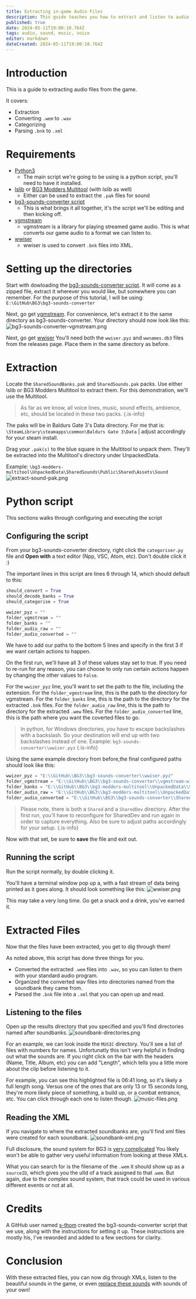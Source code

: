 ```yaml
---
title: Extracting in-game Audio Files
description: This guide teaches you how to extract and listen to audio files from the game
published: true
date: 2024-05-11T19:00:18.764Z
tags: audio, sound, music, voice
editor: markdown
dateCreated: 2024-05-11T19:00:18.764Z
---
```


# Introduction
This is a guide to extracting audio files from the game.

It covers:
- Extraction
- Converting `.wem` to `.wav`
- Categorizing
- Parsing `.bnk` to `.xml`

# Requirements
- [Python3](https://www.python.org/downloads/)
	- The main script we're going to be using is a python script, you'll need to have it installed.
- [lslib](https://github.com/Norbyte/lslib/releases/latest) or [BG3 Modders Multitool](https://github.com/ShinyHobo/BG3-Modders-Multitool/releases/latest) (with lslib as well)
	- Either can be used to extract the `.pak` files for sound
- [bg3-sounds-converter script](https://github.com/s-thom/bg3-sounds-converter/archive/refs/heads/main.zip)
	- This is what brings it all together, it's the script we'll be editing and then kicking off.
- [vgmstream](https://github.com/vgmstream/vgmstream-releases/releases/download/nightly/vgmstream-win64.zip)
	- vgmstream is a library for playing streamed game audio. This is what converts our game audio to a format we can listen to.
- [wwiser](https://github.com/bnnm/wwiser/releases/latest)
	- wwiser is used to convert `.bnk` files into XML.


# Setting up the directories
Start with dowloading the [bg3-sounds-converter script](https://github.com/s-thom/bg3-sounds-converter/archive/refs/heads/main.zip). 
It will come as a zipped file, extract it wherever you would like, but somewhere you can remember. 
For the purpose of this tutorial, I will be using: `E:\GitHub\BG3\bg3-sounds-converter`

Next, go get [vgmstream](https://github.com/vgmstream/vgmstream-releases/releases/download/nightly/vgmstream-win64.zip). 
For convenience, let's extract it to the same directory as bg3-sounds-converter. 
Your directory should now look like this:
![bg3-sounds-converter-vgmstream.png](/tutorials/sound/bg3-sounds-converter-vgmstream.png)

Next, go get [wwiser](https://github.com/bnnm/wwiser/releases/latest)
You'll need both the `wwiser.pyz` and `wwnames.db3` files from the releases page.
Place them in the same directory as before.


# Extraction
Locate the `SharedSoundBanks.pak` and `SharedSounds.pak` packs. 
Use either lslib or BG3 Modders Multitool to extract them. 
For this demonstration, we'll use the Multitool.

> As far as we know, all voice lines, music, sound effects, ambience, etc, should be located in these two packs.
{.is-info}

The paks will be in Baldurs Gate 3's Data directory. 
For me that is: `\SteamLibrary\steamapps\common\Baldurs Gate 3\Data` | adjust accordingly for your steam install.

Drag your `.pak(s)` to the blue square in the Multitool to unpack them. 
They'll be extracted into the Multitool's directory under UnpackedData.

Example: `\bg3-modders-multitool\UnpackedData\SharedSounds\Public\Shared\Assets\Sound`
![extract-sound-pak.png](/tutorials/sound/extract-sound-pak.png)


# Python script
This sections walks through configuring and executing the script
## Configuring the script
From your bg3-sounds-converter directory, right click the `categoriser.py` file and **Open with** a text editor (Npp, VSC, Atom, etc). Don't double click it :)

The important lines in this script are lines 6 through 14, which should default to this:

```py
should_convert = True
should_decode_banks = True
should_categorise = True

wwizer_pyz = ""
folder_vgmstream = ""
folder_banks = ""
folder_audio_raw = ""
folder_audio_converted = ""
```

We have to add our paths to the bottom 5 lines and specify in the first 3 if we want certain actions to happen.

On the first run, we'll have all 3 of these values stay set to true. 
If you need to re-run for any reason, you can choose to only run certain actions happen by changing the other values to `False`.

For the `wwizer_pyz` line, you'll want to set the path to the file, including the extension.
For the `folder_vgmstream` line, this is the path to the directory for vgmstream.
For the `folder_banks` line, this is the path to the directory for the extracted `.bnk` files.
For the `folder_audio_raw` line, this is the path to directory for the extracted `.wew` files.
For the `folder_audio_converted` line, this is the path where you want the coverted files to go.

> In python, for Windows directories, you have to escape backslashes with a backslash. So your destination will end up with two backslashes instead of one. Example: `bg3-sounds-converter\\wwiser.pyz`
{.is-info}

Using the same example directory from before,the final configured paths should look like this:
```py
wwizer_pyz = "E:\\GitHub\\BG3\\bg3-sounds-converter\\wwiser.pyz"
folder_vgmstream = "E:\\GitHub\\BG3\\bg3-sounds-converter\\vgmstream-win64"
folder_banks = "E:\\GitHub\\BG3\\bg3-modders-multitool\\UnpackedData\\SharedSoundBanks\\Public\\Shared\\Assets\\Sound"
folder_audio_raw = "E:\\GitHub\\BG3\\bg3-modders-multitool\\UnpackedData\\SharedSounds\\Public\\Shared\\Assets\\Sound"
folder_audio_converted = "E:\\GitHub\\BG3\\bg3-sounds-converter\\Shared\\results"
```
> Please note, there is both a `Shared` and a `SharedDev` directory. After the first run, you'll have to reconfigure for SharedDev and run again in order to capture everything.
Also be sure to adjust paths accordingly for your setup.
{.is-info}

Now with that set, be sure to **save** the file and exit out.

## Running the script

Run the script normally, by double clicking it. 

You'll have a terminal window pop up a, with a fast stream of data being printed as it goes along. 
It should look something like this:
![wwiser.png](/tutorials/sound/wwiser.png)

This may take a very long time. Go get a snack and a drink, you've earned it.

# Extracted Files
Now that the files have been extracted, you get to dig through them! 

As noted above, this script has done three things for you. 
- Converted the extracted `.wem` files into `.wav`, so you can listen to them with your standard audio program.
- Organized the converted wav files into directories named from the soundbank they came from.
- Parsed the `.bnk` file into a `.xml` that you can open up and read.

## Listening to the files
Open up the results directory that you specified and you'll find directories named after soundbanks.
![soundbank-directories.png](/tutorials/sound/soundbank-directories.png)

For an example, we can look inside the `MUSIC` directory.
You'll see a list of files with numbers for names. Unfortunatly this isn't very helpful in finding out what the sounds are.
If you right click on the bar with the headers (Name, Title, Album, etc) you can add "Length", which tells you a little more about the clip before listening to it. 

For example, you can see this highlighted file is 06:41 long, so it's likely a full length song. 
Versus one of the ones that are only 13 or 15 seconds long, they're more likely piece of something, a build up, or a combat entrance, etc. You can click through each one to listen though.
![music-files.png](/tutorials/sound/music-files.png)

## Reading the XML
If you navigate to where the extracted soundbanks are, you'll find xml files were created for each soundbank.
![soundbank-xml.png](/tutorials/sound/soundbank-xml.png)

Full disclosure, the sound system for BG3 is [very complicated](/Information/Sound/Summary) 
You likely won't be able to gather very useful information from looking at these XMLs.

What you can search for is the filename of the `.wem` it should show up as a `sourceID`, which gives you the ulId of a track assigned to that .`wem`. 
But again, due to the complex sound system, that track could be used in various different events or not at all. 

# Credits
A GitHub user named [s-thom](https://github.com/s-thom/bg3-sounds-converter) created the bg3-sounds-converter script that we use, along with the instructions for setting it up. These instructions are mostly his, I've reworded and added to a few sections for clarity.

# Conclusion
With these extracted files, you can now dig through XMLs, listen to the beautiful sounds in the game, or even [replace these sounds]( /Tutorials/Sound/Replace-Sound) with sounds of your own!
